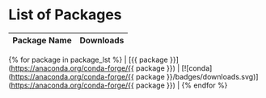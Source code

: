 # List of Packages 

| Package Name | Downloads |
|:------------:|:---------:|
{% for package in package_lst %}
| [{{ package }}](https://anaconda.org/conda-forge/{{ package }}) | [![conda](https://anaconda.org/conda-forge/{{ package }}/badges/downloads.svg)](https://anaconda.org/conda-forge/{{ package }}) |
{% endfor %}
